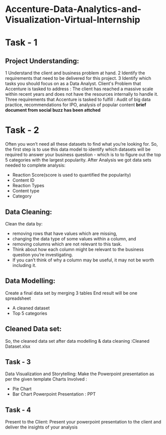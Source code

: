 # Accenture-Data-Analytics-and-Visualization-Virtual-Internship

# Task - 1
## Project Understanding:
1 Understand the client and business problem at hand.
2 Identify the requirements that need to be delivered for this project.
3 Identify which tasks you should focus on as a Data Analyst.
Client's Problem that Accenture is tasked to address : The client has reached a massive scale within recent years and does not have the resources internally to handle it.
Three requirements that Accenture is tasked to fulfill : Audit of big data practice, recommendations for IPO, analysis of popular content
**brief document from social buzz has been attched**
# Task - 2
Often you won’t need all these datasets to find what you’re looking for.
So, the first step is to use this data model to identify which datasets will be required to answer your business question - which is to to figure out the top 5 categories with the largest popularity.
After Analysis we got data sets needed to complete analysis:
- Reaction Score(score is used to quantified the popularity)
- Content ID
- Reaction Types
- Content type
- Category
## Data Cleaning:
Clean the data by:
- removing rows that have values which are missing,
- changing the data type of some values within a column, and
- removing columns which are not relevant to this task.
- Think about how each column might be relevant to the business question you’re investigating.
- If you can’t think of why a column may be useful, it may not be worth including it.

## Data Modelling:
Create a final data set by merging 3 tables
End result will be one spreadsheet
- A cleaned dataset
- Top 5 categories
## Cleaned Data set:
So, the cleaned data set after data modelling & data cleaning :Cleaned Dataset.xlsx

## Task - 3
Data Visualization and Storytelling:
Make the Powerpoint presentation as per the given template
Charts Involved :
- Pie Chart
- Bar Chart
Powerpoint Presentation : PPT

## Task - 4
Present to the Client:
Present your powerpoint presentation to the client and deliver the insights of your analysis
